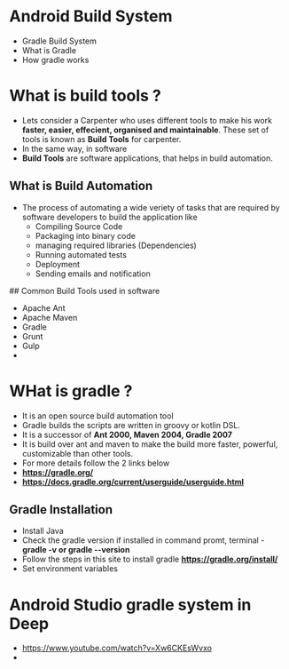 # Android Build System
- Gradle Build System
- What is Gradle
- How gradle works

# What is build tools ?
- Lets consider a Carpenter who uses different tools to make his work **faster, easier, effecient, organised and maintainable**. These set of tools is known as **Build Tools** for carpenter.
- In the same way, in software
- **Build Tools** are software applications, that helps in build automation.
## What is Build Automation
- The process of automating a wide veriety of tasks that are required by software developers to build the application like 
  - Compiling Source Code
  - Packaging into binary code
  - managing required libraries (Dependencies)
  - Running automated tests
  - Deployment
  - Sending emails and notification
  
## Common Build Tools used in software
- Apache Ant
- Apache Maven
- Gradle
- Grunt
- Gulp
- 
# WHat is gradle ?
- It is an open source build automation tool
- Gradle builds the scripts are written in groovy or kotlin DSL.
- It is a successor of **Ant 2000, Maven 2004, Gradle 2007**
- It is build over ant and maven to make the build more faster, powerful, customizable than other tools.
- For more details follow the 2 links below
- **https://gradle.org/**
- **https://docs.gradle.org/current/userguide/userguide.html**

## Gradle Installation
- Install Java
- Check the gradle version if installed in command promt, terminal - **gradle -v or gradle --version**
- Follow the steps in this site to install gradle **https://gradle.org/install/**
- Set environment variables

# Android Studio gradle system in Deep 
- https://www.youtube.com/watch?v=Xw6CKEsWvxo
- 
